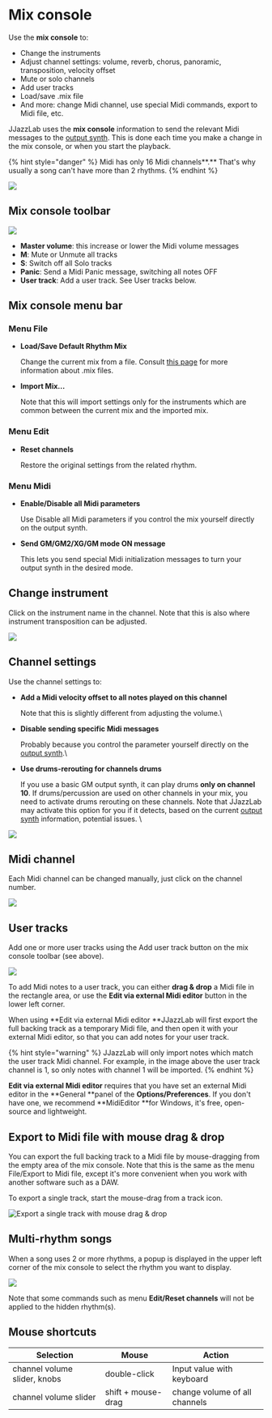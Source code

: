 # Mix console

Use the **mix console** to:

* Change the instruments
* Adjust channel settings: volume, reverb, chorus, panoramic, transposition, velocity offset
* Mute or solo channels
* Add user tracks
* Load/save .mix file
* And more: change Midi channel, use special Midi commands, export to Midi file, etc.

JJazzLab uses the **mix console** information to send the relevant Midi messages to the [output synth](../../configuration/output-synth.md). This is done each time you make a change in the mix console, or when you start the playback.

{% hint style="danger" %}
Midi has only 16 Midi channels**.** That's why usually a song can't have more than 2 rhythms.
{% endhint %}

![](../../.gitbook/assets/MixConsole3.png)

## Mix console toolbar

![](../../.gitbook/assets/MixConsoleToolbar.png)

* **Master volume**: this increase or lower the Midi volume messages
* **M**: Mute or Unmute all tracks
* **S**: Switch off all Solo tracks
* **Panic**: Send a Midi Panic message, switching all notes OFF
* **User track**: Add a user track. See User tracks below.

## Mix console menu bar

### Menu File

*   **Load/Save Default Rhythm Mix** &#x20;

    Change the current mix from a file. Consult [this page](../song-and-mix-files.md) for more information about .mix files.
*   **Import Mix...** &#x20;

    Note that this will import settings only for the instruments which are common between the current mix and the imported mix.

### Menu Edit

*   **Reset channels** &#x20;

    Restore the original settings from the related rhythm.

### Menu Midi

*   **Enable/Disable all Midi parameters** &#x20;

    Use Disable all Midi parameters if you control the mix yourself directly on the output synth.
*   **Send GM/GM2/XG/GM mode ON message** &#x20;

    This lets you send special Midi initialization messages to turn your output synth in the desired mode.

## Change instrument

Click on the instrument name in the channel. Note that this is also where instrument transposition can be adjusted.

![](../../.gitbook/assets/MixConsole-InstrumentSelection.png)

## Channel settings

Use the channel settings to:

*   **Add a Midi velocity offset to all notes played on this channel** &#x20;

    Note that this is slightly different from adjusting the volume.\

*   **Disable sending specific Midi messages** &#x20;

    Probably because you control the parameter yourself directly on the [output synth](../../configuration/output-synth.md).\

*   **Use drums-rerouting for channels drums** &#x20;

    If you use a basic GM output synth, it can play drums **only on channel 10**. If drums/percussion are used on other channels in your mix,  you need to activate drums rerouting on these channels. Note that JJazzLab may activate this option for you if it detects, based on the current [output synth](../../configuration/output-synth.md) information, potential issues. \


![](../../.gitbook/assets/MixConsole-ChannelSettings.png)

## Midi channel

Each Midi channel can be changed manually, just click on the channel number.

![](<../../.gitbook/assets/MixConsole-ChangeChannel (1).png>)

## User tracks

Add one or more user tracks using the Add user track button on the mix console toolbar (see above).

![](../../.gitbook/assets/UserTrack.png)

To add Midi notes to a user track, you can either **drag & drop** a Midi file in the rectangle area, or use the **Edit via external Midi editor** button in the lower left corner.&#x20;

When using **Edit via external Midi editor **JJazzLab will first export the full backing track as a temporary Midi file, and then open it with your external Midi editor, so that you can add notes for your user track.

{% hint style="warning" %}
JJazzLab will only import notes which match the user track Midi channel. For example, in the image above the user track channel is 1, so only notes with channel 1 will be imported.
{% endhint %}

**Edit via external Midi editor** requires that you have set an external Midi editor in the **General **panel of the **Options/Preferences**. If you don't have one, we recommend **MidiEditor **for Windows, it's free, open-source and lightweight. &#x20;

## Export to Midi file with mouse drag & drop

You can export the full backing track to a Midi file by mouse-dragging from the empty area of the mix console. Note that this is the same as the menu File/Export to Midi file, except it's more convenient when you work with another software such as a DAW.

To export a single track, start the mouse-drag from a track icon.

![Export a single track with mouse drag & drop](../../.gitbook/assets/MixConsoleDragTrack.png)

## Multi-rhythm songs

When a song uses 2 or more rhythms, a popup is displayed in the upper left corner of the mix console to select the rhythm you want to display.

![](../../.gitbook/assets/MixConsole-RhythmSelectionPopup.png)

Note that some commands such as menu **Edit/Reset channels** will not be applied to the hidden rhythm(s).

## Mouse shortcuts

| Selection                    | Mouse              | Action                        |
| ---------------------------- | ------------------ | ----------------------------- |
| channel volume slider, knobs | double-click       | Input value with keyboard     |
| channel volume slider        | shift + mouse-drag | change volume of all channels |
